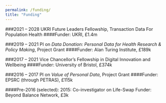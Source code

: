 ```yaml
---
permalink: /funding/
title: "Funding"
---
```


###2021 – 2028 
UKRI Future Leaders Fellowship, Transaction Data For Population Health
####Funder: UKRI, £1.4m

###2019 – 2021
PI on _Data Donation: Personal Data for Health Research & Policy Making_, Project Grant
####Funder: Alan Turing Institute, £189k

###2017 – 2021
Vice Chancellor’s Fellowship in Digital Innovation and Wellbeing
####Funder: University of Bristol, £374k

###2016 – 2017
PI on _Value of Personal Data_, Project Grant
####Funder: EPSRC (through PETRAS), £115k

####Pre-2016 (selected):
2015: Co-investigator on Life-Swap
Funder: Beyond Balance Network, £3k
